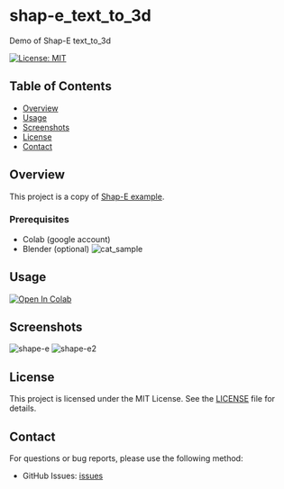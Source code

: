 # shap-e_text_to_3d
Demo of Shap-E text_to_3d

[![License: MIT](https://img.shields.io/badge/License-MIT-green.svg)](https://opensource.org/licenses/MIT)

## Table of Contents

- [Overview](#overview)
- [Usage](#usage)
- [Screenshots](#screenshots)
- [License](#license)
- [Contact](#contact)

## Overview

This project is a copy of [Shap-E example](https://github.com/openai/shap-e/blob/main/shap_e/examples/sample_text_to_3d.ipynb).

### Prerequisites

- Colab (google account)
- Blender (optional)
![cat_sample](https://github.com/0223juvet/shap-e_text_to_3d/assets/91817942/2636ce4e-7fee-4c05-9fb5-0c68f98bf38e)


## Usage

[![Open In Colab](https://colab.research.google.com/assets/colab-badge.svg)](https://colab.research.google.com/github/0223juvet/shap-e_text_to_3d/blob/main/Shap_E.ipynb)

## Screenshots

![shape-e](https://github.com/0223juvet/shap-e_text_to_3d/assets/91817942/c5927871-f546-4e15-8cd8-5f00ac641918)
![shape-e2](https://github.com/0223juvet/shap-e_text_to_3d/assets/91817942/9f778f70-eebc-49df-8c4b-559c63e3f87e)


## License

This project is licensed under the MIT License. See the [LICENSE](LICENSE) file for details.

## Contact

For questions or bug reports, please use the following method:

- GitHub Issues: [issues](https://github.com/0223juvet/shap-e_text_to_3d/issues)
